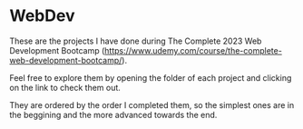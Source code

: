 # WebDev
These are the projects I have done during The Complete 2023 Web Development Bootcamp (https://www.udemy.com/course/the-complete-web-development-bootcamp/).

Feel free to explore them by opening the folder of each project and clicking on the link to check them out. 

They are ordered by the order I completed them, so the simplest ones are in the beggining and the more advanced towards the end.
